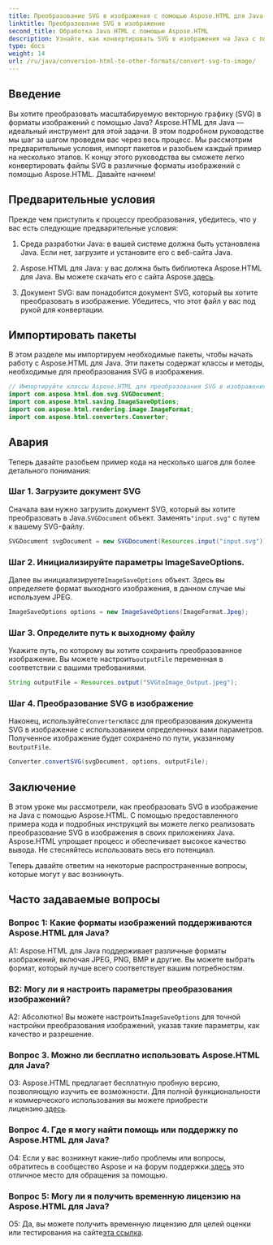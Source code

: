 ```yaml
---
title: Преобразование SVG в изображения с помощью Aspose.HTML для Java
linktitle: Преобразование SVG в изображение
second_title: Обработка Java HTML с помощью Aspose.HTML
description: Узнайте, как конвертировать SVG в изображения на Java с помощью Aspose.HTML. Подробное руководство для получения высококачественной продукции.
type: docs
weight: 14
url: /ru/java/conversion-html-to-other-formats/convert-svg-to-image/
---
```

## Введение

Вы хотите преобразовать масштабируемую векторную графику (SVG) в форматы изображений с помощью Java? Aspose.HTML для Java — идеальный инструмент для этой задачи. В этом подробном руководстве мы шаг за шагом проведем вас через весь процесс. Мы рассмотрим предварительные условия, импорт пакетов и разобьем каждый пример на несколько этапов. К концу этого руководства вы сможете легко конвертировать файлы SVG в различные форматы изображений с помощью Aspose.HTML. Давайте начнем!

## Предварительные условия

Прежде чем приступить к процессу преобразования, убедитесь, что у вас есть следующие предварительные условия:

1. Среда разработки Java: в вашей системе должна быть установлена Java. Если нет, загрузите и установите его с веб-сайта Java.

2.  Aspose.HTML для Java: у вас должна быть библиотека Aspose.HTML для Java. Вы можете скачать его с сайта Aspose.[здесь](https://releases.aspose.com/html/java/).

3. Документ SVG: вам понадобится документ SVG, который вы хотите преобразовать в изображение. Убедитесь, что этот файл у вас под рукой для конвертации.

## Импортировать пакеты

В этом разделе мы импортируем необходимые пакеты, чтобы начать работу с Aspose.HTML для Java. Эти пакеты содержат классы и методы, необходимые для преобразования SVG в изображения.

```java
// Импортируйте классы Aspose.HTML для преобразования SVG в изображения.
import com.aspose.html.dom.svg.SVGDocument;
import com.aspose.html.saving.ImageSaveOptions;
import com.aspose.html.rendering.image.ImageFormat;
import com.aspose.html.converters.Converter;
```

## Авария 

Теперь давайте разобьем пример кода на несколько шагов для более детального понимания:

### Шаг 1. Загрузите документ SVG

 Сначала вам нужно загрузить документ SVG, который вы хотите преобразовать в Java.`SVGDocument` объект. Заменять`"input.svg"` с путем к вашему SVG-файлу.

```java
SVGDocument svgDocument = new SVGDocument(Resources.input("input.svg"));
```

### Шаг 2. Инициализируйте параметры ImageSaveOptions.

 Далее вы инициализируете`ImageSaveOptions` объект. Здесь вы определяете формат выходного изображения, в данном случае мы используем JPEG.

```java
ImageSaveOptions options = new ImageSaveOptions(ImageFormat.Jpeg);
```

### Шаг 3. Определите путь к выходному файлу

 Укажите путь, по которому вы хотите сохранить преобразованное изображение. Вы можете настроить`outputFile` переменная в соответствии с вашими требованиями.

```java
String outputFile = Resources.output("SVGtoImage_Output.jpeg");
```

### Шаг 4. Преобразование SVG в изображение

 Наконец, используйте`Converter`класс для преобразования документа SVG в изображение с использованием определенных вами параметров. Полученное изображение будет сохранено по пути, указанному в`outputFile`.

```java
Converter.convertSVG(svgDocument, options, outputFile);
```

## Заключение

В этом уроке мы рассмотрели, как преобразовать SVG в изображение на Java с помощью Aspose.HTML. С помощью предоставленного примера кода и подробных инструкций вы можете легко реализовать преобразование SVG в изображения в своих приложениях Java. Aspose.HTML упрощает процесс и обеспечивает высокое качество вывода. Не стесняйтесь использовать весь его потенциал.

Теперь давайте ответим на некоторые распространенные вопросы, которые могут у вас возникнуть.

## Часто задаваемые вопросы

### Вопрос 1: Какие форматы изображений поддерживаются Aspose.HTML для Java?

A1: Aspose.HTML для Java поддерживает различные форматы изображений, включая JPEG, PNG, BMP и другие. Вы можете выбрать формат, который лучше всего соответствует вашим потребностям.

### В2: Могу ли я настроить параметры преобразования изображений?

 А2: Абсолютно! Вы можете настроить`ImageSaveOptions` для точной настройки преобразования изображений, указав такие параметры, как качество и разрешение.

### Вопрос 3. Можно ли бесплатно использовать Aspose.HTML для Java?

О3: Aspose.HTML предлагает бесплатную пробную версию, позволяющую изучить ее возможности. Для полной функциональности и коммерческого использования вы можете приобрести лицензию.[здесь](https://purchase.aspose.com/buy).

### Вопрос 4. Где я могу найти помощь или поддержку по Aspose.HTML для Java?

 О4: Если у вас возникнут какие-либо проблемы или вопросы, обратитесь в сообщество Aspose и на форум поддержки.[здесь](https://forum.aspose.com/) это отличное место для обращения за помощью.

### Вопрос 5: Могу ли я получить временную лицензию на Aspose.HTML для Java?

 О5: Да, вы можете получить временную лицензию для целей оценки или тестирования на сайте[эта ссылка](https://purchase.aspose.com/temporary-license/).